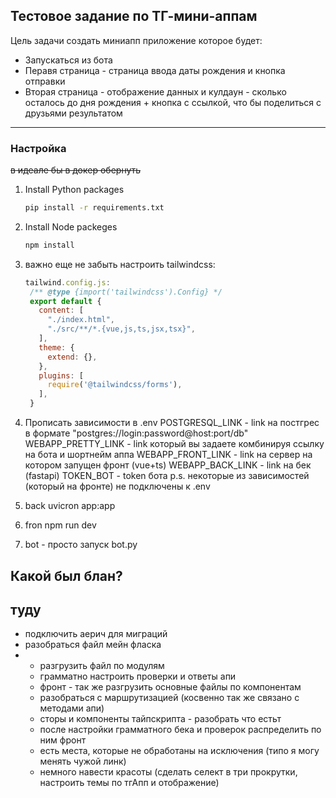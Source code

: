 <!-- ABOUT THE PROJECT -->
## Тестовое задание по ТГ-мини-аппам


Цель задачи создать миниапп приложение которое будет:
* Запускаться из бота 
* Перавя страница - страница ввода даты рождения и кнопка отправки
* Вторая страница - отображение данных и кулдаун - сколько осталось до дня рождения + кнопка с ссылкой, что бы поделиться с друзьями результатом
- - -
### Настройка
~~в идеале бы в докер обернуть~~

1. Install Python packages
   ```sh
   pip install -r requirements.txt
   ```
2. Install Node packeges
   ```sh
   npm install
   ```
3. важно еще не забыть настроить tailwindcss:
   ```js
   tailwind.config.js:
    /** @type {import('tailwindcss').Config} */
    export default {
      content: [
        "./index.html",
        "./src/**/*.{vue,js,ts,jsx,tsx}",
      ],
      theme: {
        extend: {},
      },
      plugins: [
        require('@tailwindcss/forms'),
      ],
    }
   ```
4. Прописать зависимости в .env
   POSTGRESQL_LINK    - link на постгрес в формате "postgres://login:password@host:port/db"
   WEBAPP_PRETTY_LINK - link который вы задаете комбинируя ссылку на бота и шортнейм аппа
   WEBAPP_FRONT_LINK  - link на сервер на котором запущен фронт (vue+ts)
   WEBAPP_BACK_LINK   - link на бек (fastapi)
   TOKEN_BOT          - token бота
   p.s. некоторые из  зависимостей (который на фронте) не подключены к .env

5. back uvicron app:app
6. fron npm run dev
7. bot - просто запуск bot.py


## Какой был блан?



## туду
* подключить аерич для миграций
* разобраться файл мейн фласка
* * разгрузить файл по модулям
  * грамматно настроить проверки и ответы апи
  * фронт - так же разгрузить основные файлы по компонентам
  * разобраться с маршрутизацией (косвенно так же связано с методами апи)
  * сторы и компоненты тайпскрипта - разобрать что естьт
  * после настройки грамматного бека и проверок распределить по ним фронт
  * есть места, которые не обработаны на исключения (типо я могу менять чужой линк)
  * немного навести красоты (сделать селект в три прокрутки, настроить темы по тгАпп и отображение)
